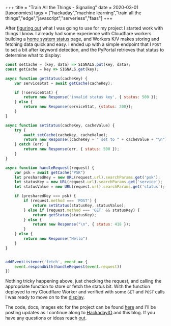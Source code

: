 +++
title = "Train All the Things - Signaling"
date = 2020-03-01
[taxonomies]
tags = ["hackaday","machine learning","train all the things","edge","javascript","serverless","faas"]
+++

After [figuring out](@/posts/train-all-the-things-planning.md) what I was
going to use for my project I started work with things I know. I already had
some experience with Cloudflare workers building a
[home system status](@/posts/system-status-observer.md) page, and Workers K/V
makes storing and fetching data quick and easy. I ended up with a simple
endpoint that I `POST` to set a bit after keyword detection, and the PyPortal
retrieves that status to determine what to display:

```javascript
const setCache = (key, data) => SIGNALS.put(key, data);
const getCache = key => SIGNALS.get(key);

async function getStatus(cacheKey) {
    var serviceStat = await getCache(cacheKey);

    if (!serviceStat) {
        return new Response('invalid status key', { status: 500 });
    } else {
        return new Response(serviceStat, {status: 200});
    }
}

async function setStatus(cacheKey, cacheValue) {
    try {
        await setCache(cacheKey, cacheValue);
        return new Response((cacheKey + " set to " + cacheValue + "\n"), { status: 200 });
    } catch (err) {
        return new Response(err, { status: 500 });
    }
}

async function handleRequest(request) {
    var psk = await getCache("PSK")
    let presharedKey = new URL(request.url).searchParams.get('psk');
    let statusKey = new URL(request.url).searchParams.get('service');
    let statusValue = new URL(request.url).searchParams.get('status');

    if (presharedKey === psk) {
        if (request.method === 'POST') {
            return setStatus(statusKey, statusValue);
        } else if (request.method === 'GET' && statusKey) {
            return getStatus(statusKey);
        } else {
            return new Response("\n", { status: 418 });
        }
    } else {
        return new Response("Hello")
    }
}


addEventListener('fetch', event => {
    event.respondWith(handleRequest(event.request))
})
```

Nothing tricky happening above, just checking the request, and calling the
appropriate function to store or fetch the status bit. With the function
deployed to my Cloudflare Worker and verified with some `GET` and `POST` calls
I was ready to move on to the [display](@/posts/train-all-the-things-display.md).

The code, docs, images etc for the project can be found
[here](https://github.com/n0mn0m/on-air) and I'll be posting updates as I
continue along to [HackadayIO](https://hackaday.io/project/170228-on-air) and
this blog. If you have any questions or ideas reach
[out](mailto:n0mn0m@burningdaylight.io).
